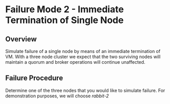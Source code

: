 # Failure Mode 2 - Immediate Termination of Single Node

## Overview
Simulate failure of a single node by means of an immediate termination of VM. With a
three node cluster we expect that the two surviving nodes will maintain a quorum
and broker operations will continue unaffected.

## Failure Procedure
Determine one of the three nodes that you would like to simulate failure. For
demonstration purposes, we will choose *rabbit-2*
